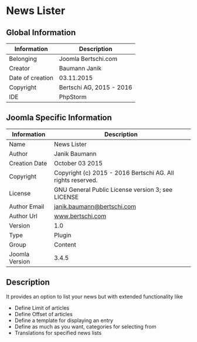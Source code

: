 # News Lister

## Global Information

| Information      | Description              |
|------------------|--------------------------|
| Belonging        | Joomla Bertschi.com      |
| Creator          | Baumann Janik            |
| Date of creation | 03.11.2015              |
| Copyright        | Bertschi AG, 2015 - 2016 |
| IDE              | PhpStorm                 |

## Joomla Specific Information

| Information    | Description                                                       |
|----------------|-------------------------------------------------------------------|
| Name           | News Lister                                                       |
| Author         | Janik Baumann                                                     |
| Creation Date  | October 03 2015                                                   |
| Copyright      | Copyright (c) 2015 - 2016 Bertschi AG. All rights reserved.       |
| License        | GNU General Public License version 3; see LICENSE                 |
| Author Email   | janik.baumann@bertschi.com                                        |
| Author Url     | www.bertschi.com                                                  |
| Version        | 1.0                                                               |
| Type           | Plugin                                                            |
| Group          | Content                                                           |
| Joomla Version | 3.4.5                                                             |
## Description
It provides an option to list your news but with extended functionality like

* Define Limit of articles
* Define Offset of articles
* Define a template for displaying an entry
* Define as much as you want, categories for selecting from
* Translations for specified news lists